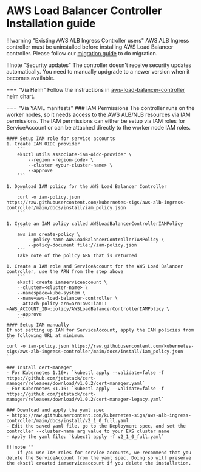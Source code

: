 # AWS Load Balancer Controller Installation guide

!!!warning "Existing AWS ALB Ingress Controller users"
    AWS ALB Ingress controller must be uninstalled before installing AWS Load Balancer controller.
    Please follow our [migration guide](../upgrade/migrate_v1_v2.md) to do migration.

!!!note "Security updates"
    The controller doesn't receive security updates automatically. You need to manually updgrade to a newer version when it becomes available.

=== "Via Helm"
    Follow the instructions in [aws-load-balancer-controller](https://github.com/aws/eks-charts/tree/master/stable/aws-load-balancer-controller) helm chart.

=== "Via YAML manifests"
    ### IAM Permissions
    The controller runs on the worker nodes, so it needs access to the AWS ALB/NLB resources via IAM permissions. 
    The IAM permissions can either be setup via IAM roles for ServiceAccount or can be attached directly to the worker node IAM roles.
    
    #### Setup IAM role for service accounts
    1. Create IAM OIDC provider
        ```
        eksctl utils associate-iam-oidc-provider \
            --region <region-code> \
            --cluster <your-cluster-name> \
            --approve
        ```
    
    1. Download IAM policy for the AWS Load Balancer Controller
        ```
        curl -o iam-policy.json https://raw.githubusercontent.com/kubernetes-sigs/aws-alb-ingress-controller/main/docs/install/iam_policy.json
        ```
    
    1. Create an IAM policy called AWSLoadBalancerControllerIAMPolicy
        ```
        aws iam create-policy \
            --policy-name AWSLoadBalancerControllerIAMPolicy \
            --policy-document file://iam-policy.json
        ```
        Take note of the policy ARN that is returned
    
    1. Create a IAM role and ServiceAccount for the AWS Load Balancer controller, use the ARN from the step above
        ```
        eksctl create iamserviceaccount \
        --cluster=<cluster-name> \
        --namespace=kube-system \
        --name=aws-load-balancer-controller \
        --attach-policy-arn=arn:aws:iam::<AWS_ACCOUNT_ID>:policy/AWSLoadBalancerControllerIAMPolicy \
        --approve
        ```
    #### Setup IAM manually
    If not setting up IAM for ServiceAccount, apply the IAM policies from the following URL at minimum.
    ```
    curl -o iam-policy.json https://raw.githubusercontent.com/kubernetes-sigs/aws-alb-ingress-controller/main/docs/install/iam_policy.json
    ```
    
    ### Install cert-manager
    - For Kubernetes 1.16+: `kubectl apply --validate=false -f https://github.com/jetstack/cert-manager/releases/download/v1.0.2/cert-manager.yaml`
    - For Kubernetes <1.16: `kubectl apply --validate=false -f https://github.com/jetstack/cert-manager/releases/download/v1.0.2/cert-manager-legacy.yaml`
    
    ### Download and apply the yaml spec
    - https://raw.githubusercontent.com/kubernetes-sigs/aws-alb-ingress-controller/main/docs/install/v2_1_0_full.yaml
    - Edit the saved yaml file, go to the Deployment spec, and set the controller --cluster-name arg value to your EKS cluster name
    - Apply the yaml file: `kubectl apply -f v2_1_0_full.yaml`
    
    !!!note ""
        If you use IAM roles for service accounts, we recommend that you delete the ServiceAccount from the yaml spec. Doing so will preserve the eksctl created iamserviceaccount if you delete the installation.
